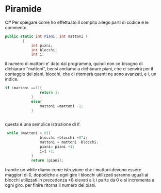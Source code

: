 # Piramide
C#
Per spiegare come ho effettuato il compito allego parti di codice e le commento.

``` C#
public static int Piani( int mattoni )
        {
            int piani;
            int blocchi;
            int i;
```
il numero di mattoni e' dato dal programma, quindi non ce bisogno di dichiarare "mattoni", bensi andiamo a dichiarare piani, che ci senvirà per il conteggio dei piani, blocchi, che ci ritornerà quanti ne sono avanzati, e i, un indice.

``` C#
if (mattoni ==1){
                return 1;
            }
            else{
                mattoni =mattoni -1;
            }
       
```
questa è una semplice istruzione di if.

``` C#
 while (mattoni > 0){
                blocchi =blocchi +8^i;
                mattoni = mattoni -blocchi;
                piani= piani +1;
                i=i +1;
            }
            return (piani);
```
tramite un while diamo come istruzione che i mattoni devono essere maggiori di 0, dopodiche a ogni giro i blocchi utilizzati saranno uguali ai blocchi utilizzati in precedenza +8 elevati a i; i parte da 0 e si incrementa a ogni giro.
per finire ritorna il numero dei piani.

